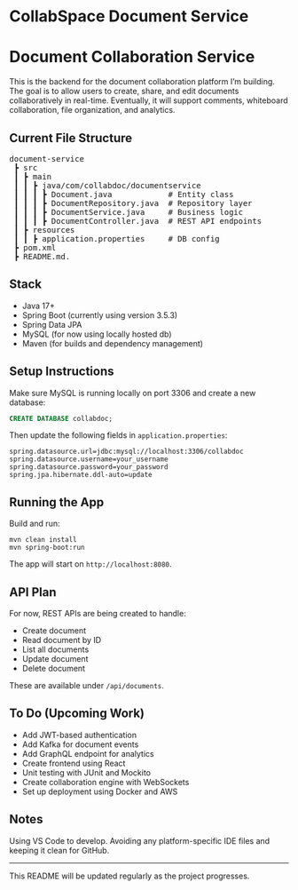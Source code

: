 # CollabSpace Document Service 

# Document Collaboration Service

This is the backend for the document collaboration platform I’m building. The goal is to allow users to create, share, and edit documents collaboratively in real-time. Eventually, it will support comments, whiteboard collaboration, file organization, and analytics.

## Current File Structure

<pre>
document-service
 ┣ src
 ┃ ┣ main
 ┃ ┃ ┣ java/com/collabdoc/documentservice
 ┃ ┃ ┃ ┣ Document.java            # Entity class
 ┃ ┃ ┃ ┣ DocumentRepository.java  # Repository layer
 ┃ ┃ ┃ ┣ DocumentService.java     # Business logic
 ┃ ┃ ┃ ┣ DocumentController.java  # REST API endpoints
 ┃ ┣ resources
 ┃ ┃ ┣ application.properties     # DB config
 ┣ pom.xml
 ┣ README.md.
</pre>
## Stack

- Java 17+
- Spring Boot (currently using version 3.5.3)
- Spring Data JPA
- MySQL (for now using locally hosted db)
- Maven (for builds and dependency management)

## Setup Instructions

Make sure MySQL is running locally on port 3306 and create a new database:

```sql
CREATE DATABASE collabdoc;
```

Then update the following fields in `application.properties`:

```
spring.datasource.url=jdbc:mysql://localhost:3306/collabdoc
spring.datasource.username=your_username
spring.datasource.password=your_password
spring.jpa.hibernate.ddl-auto=update
```

## Running the App

Build and run:

```
mvn clean install
mvn spring-boot:run
```

The app will start on `http://localhost:8080`.

## API Plan

For now, REST APIs are being created to handle:

- Create document
- Read document by ID
- List all documents
- Update document
- Delete document

These are available under `/api/documents`.

## To Do (Upcoming Work)

- Add JWT-based authentication
- Add Kafka for document events
- Add GraphQL endpoint for analytics
- Create frontend using React
- Unit testing with JUnit and Mockito
- Create collaboration engine with WebSockets
- Set up deployment using Docker and AWS

## Notes

Using VS Code to develop. Avoiding any platform-specific IDE files and keeping it clean for GitHub.


---

This README will be updated regularly as the project progresses.
